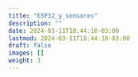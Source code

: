 ```yaml
---
title: "ESP32_y_sensores"
description: ""
date: 2024-03-11T18:44:18-03:00
lastmod: 2024-03-11T18:44:18-03:00
draft: false
images: []
weight: 3
---
```

